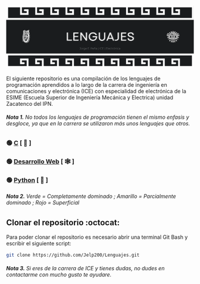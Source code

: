 <div>
  <img src="imgs/Header_Readme.png"/>
</div>
<br>
El siguiente repositorio es una compilación de los lenguajes de programación aprendidos a lo largo de la carrera de ingeniería en comunicaciones y electrónica (ICE) con especialidad de electrónica de la ESIME (Escuela Superior de Ingeniería Mecánica y Electrica) unidad Zacatenco del IPN.

###### <b><i>Nota 1.</i></b> No todos los lenguajes de programación tienen el mismo enfasis y desgloce, ya que en la carrera se utilizaron más unos lenguajes que otros.

### :green_circle: <a href="01 - Lenguaje C/Inicio.md">C</a> [ :croissant: ]
### :green_circle: <a href="02 - Desarrollo web/Inicio.md">Desarrollo Web</a> [ :spider_web: ]
### :green_circle: <a href="03 - Python/Inicio.md">Python</a> [ :snake: ]

###### <b><i>Nota 2.</i></b> Verde = Completamente dominado ; Amarillo = Parcialmente dominado ; Rojo = Superficial

## Clonar el repositorio :octocat:
Para poder clonar el repositorio es necesario abrir una terminal Git Bash y escribir el siguiente script:
```sh
git clone https://github.com/Jelp200/Lenguajes.git
```

###### <b><i>Nota 3.</i></b> Si eres de la carrera de ICE y tienes dudas, no dudes en contactarme con mucho gusto te ayudare.